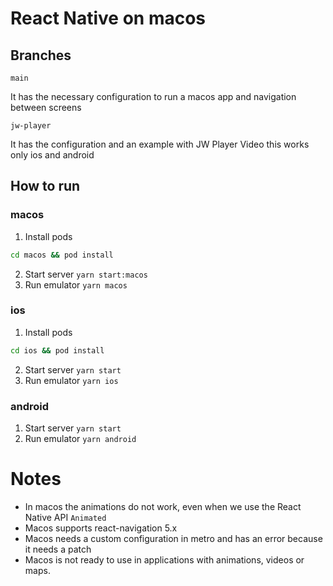 # React Native on macos

## Branches

`main`

It has the necessary configuration to run a macos app and navigation between screens

`jw-player`

It has the configuration and an example with JW Player Video this works only ios and android

## How to run

### macos

1. Install pods

```bash
cd macos && pod install
```

2. Start server `yarn start:macos`
3. Run emulator `yarn macos`

### ios

1. Install pods

```bash
cd ios && pod install
```

2. Start server `yarn start`
3. Run emulator `yarn ios`

### android

1. Start server `yarn start`
2. Run emulator `yarn android`

# Notes

- In macos the animations do not work, even when we use the React Native API `Animated`
- Macos supports react-navigation 5.x
- Macos needs a custom configuration in metro and has an error because it needs a patch
- Macos is not ready to use in applications with animations, videos or maps.
